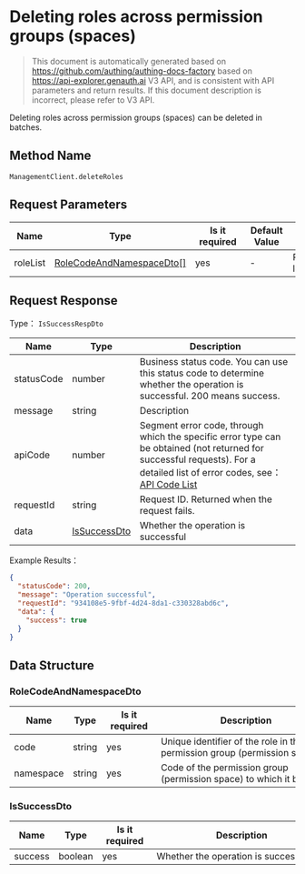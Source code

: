 # Deleting roles across permission groups (spaces)

<!--
Warning⚠️:
Do not modify this document directly,
https://github.com/Authing/authing-docs-factory
Use this project to generate
-->

<LastUpdated />

> This document is automatically generated based on https://github.com/authing/authing-docs-factory based on https://api-explorer.genauth.ai V3 API, and is consistent with API parameters and return results. If this document description is incorrect, please refer to V3 API.

Deleting roles across permission groups (spaces) can be deleted in batches.

## Method Name

`ManagementClient.deleteRoles`

## Request Parameters

| Name     | Type                                                             | <div style="width:80px">Is it required</div> | <div style="width:60px">Default Value</div> | <div style="width:300px">Description</div>           | <div style="width:200px">Example Value</div> |
| -------- | ---------------------------------------------------------------- | -------------------------------------------- | ------------------------------------------- | ---------------------------------------------------- | -------------------------------------------- |
| roleList | <a href="#RoleCodeAndNamespaceDto">RoleCodeAndNamespaceDto[]</a> | yes                                          | -                                           | Role Code and namespace list Array length limit: 50. |                                              |

## Request Response

Type： `IsSuccessRespDto`

| Name       | Type                                     | Description                                                                                                                                                                                                                                                                                                                                       |
| ---------- | ---------------------------------------- | ------------------------------------------------------------------------------------------------------------------------------------------------------------------------------------------------------------------------------------------------------------------------------------------------------------------------------------------------- |
| statusCode | number                                   | Business status code. You can use this status code to determine whether the operation is successful. 200 means success.                                                                                                                                                                                                                           |
| message    | string                                   | Description                                                                                                                                                                                                                                                                                                                                       |
| apiCode    | number                                   | Segment error code, through which the specific error type can be obtained (not returned for successful requests). For a detailed list of error codes, see：[API Code List](https://api-explorer.genauth.ai/?tag=group/%E5%BC%80%E5%8F%91%E5%87%86%E5%A4%87#tag/%E5%BC%80%E5%8F%91%E5%87%86%E5%A4%87/%E9%94%99%E8%AF%AF%E5%A4%84%E7%90%86/apiCode) |
| requestId  | string                                   | Request ID. Returned when the request fails.                                                                                                                                                                                                                                                                                                      |
| data       | <a href="#IsSuccessDto">IsSuccessDto</a> | Whether the operation is successful                                                                                                                                                                                                                                                                                                               |

Example Results：

```json
{
  "statusCode": 200,
  "message": "Operation successful",
  "requestId": "934108e5-9fbf-4d24-8da1-c330328abd6c",
  "data": {
    "success": true
  }
}
```

## Data Structure

### <a id="RoleCodeAndNamespaceDto"></a> RoleCodeAndNamespaceDto

| Name      | Type   | <div style="width:80px">Is it required</div> | <div style="width:300px">Description</div>                               | <div style="width:200px">Example Value</div> |
| --------- | ------ | -------------------------------------------- | ------------------------------------------------------------------------ | -------------------------------------------- |
| code      | string | yes                                          | Unique identifier of the role in the permission group (permission space) | `manager`                                    |
| namespace | string | yes                                          | Code of the permission group (permission space) to which it belongs      | `system`                                     |

### <a id="IsSuccessDto"></a> IsSuccessDto

| Name    | Type    | <div style="width:80px">Is it required</div> | <div style="width:300px">Description</div> | <div style="width:200px">Example Value</div> |
| ------- | ------- | -------------------------------------------- | ------------------------------------------ | -------------------------------------------- |
| success | boolean | yes                                          | Whether the operation is successful        | `true`                                       |
